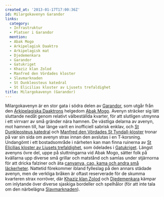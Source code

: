 ```yaml
---
created_at: '2013-01-17T17:00:36Z'
id: Milargokavenyn Garandor
links:
  category:
  - Infrastruktur
  - Platser i Garandor
  mention:
  - Abak Mogo
  - Arkipelagisk Daaktro
  - Arkipelagisk mat
  - Djedemenkara
  - Garandor
  - Gatukriget
  - Khaziz klan Zolod
  - Manfred den Vördades kloster
  - Slavmarknaden
  - St Dunkleosteus katedral
  - St Elicilias kloster av Ljusets trefaldighet
title: Milargokavenyn (Garandor)
---
```


Milargokavenyn är en stor gata i södra delen av [Garandor], som utgår från den [Arkipelagiska
Daaktrons] helgedom [Abak Mogo]. Avenyn sträcker sig lätt sluttande nedåt genom relativt
välbeställda kvarter, för att slutligen utmynna i ett virrvarr av små gränder nära hamnen. De
västliga delarna av avenyn, mot hamnen till, har länge varit en inofficiell sabrisk enklav, och [St
Dunkleosteus katedral] och [Manfred den Vördades St Tyndall-kloster] tronar på var sin sida om
avenyn strax innan den avslutas i en T-korsning. Undangömt i ett bostadsområde i närheten kan man
finna ruinerna av [St Elicilias kloster av Ljusets trefaldighet], som ödelades i [Gatukriget].
Längst avenyns övre del, uppe på sluttningarna vid Abak Mogo, sätter folk på kvällarna upp diverse
små grillar och matstånd och samlas under stjärnorna för att dricka falziner och äta [canyanya, cao,
kama och andra små läckerheter]. Nattetid förekommer ibland fylleslag på den annars städade avenyn,
men de verkliga bråken är oftast reserverade för de skumma kvarteren strax norröver, där [Khaziz
klan Zolod] och [Djedemenkara] kämpar om inlytande över diverse sjaskiga bordeller och spelhålor
(för att inte tala om den närbelägna [Slavmarknaden]).

  [Garandor]: Garandor
  [Arkipelagiska Daaktrons]: Arkipelagisk_Daaktro
  [Abak Mogo]: Abak_Mogo
  [St Dunkleosteus katedral]: St_Dunkleosteus_katedral
  [Manfred den Vördades St Tyndall-kloster]: Manfred_den_Vördades_kloster
  [St Elicilias kloster av Ljusets trefaldighet]: St_Elicilias_kloster_av_Ljusets_trefaldighet
  [Gatukriget]: Gatukriget
  [canyanya, cao, kama och andra små läckerheter]: Arkipelagisk_mat
  [Khaziz klan Zolod]: Khaziz_klan_Zolod
  [Djedemenkara]: Djedemenkara
  [Slavmarknaden]: Slavmarknaden